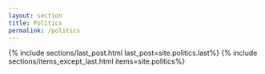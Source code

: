 ```yaml
---
layout: section
title: Politics
permalink: /politics
---
```

{% include sections/last_post.html last_post=site.politics.last%}
{% include sections/items_except_last.html items=site.politics%}

